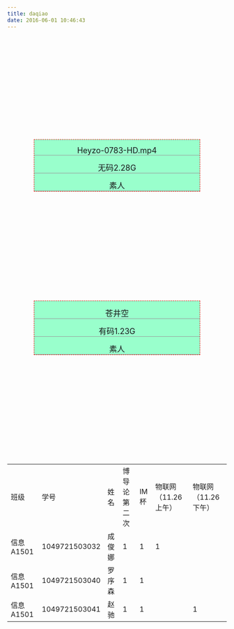 ```yaml
---
title: daqiao
date: 2016-06-01 10:46:43
---
```

<style type="text/css">
.out{ margin:250px auto; background:#9FC; border:dashed #FF0000 1px; width:380px;}
.in{ border-bottom:solid #999 1px; text-align:center; padding-top:14px; font-size:18px}
a{ text-decoration:none}
</style>


<div class="out">
<div class="in"><a href="https://www.fangcloud.com/share/f9becf8d80dd3df176dc319179" target="_blank">Heyzo-0783-HD.mp4</a></div>
<div class="in"><a href="#" target="_blank">无码2.28G</a></div>
<div class="in"><a href="#" target="_blank">素人</a></div>
</div>

<div class="out">
<div class="in"><a href="https://www.fangcloud.com/share/0639b2a90bd8acad9eeb485222" target="_blank">苍井空</a></div>
<div class="in"><a href="#" target="_blank">有码1.23G</a></div>
<div class="in"><a href="#" target="_blank">素人</a></div>
</div>

<table>
   <tr>
      <td>班级</td>
      <td>学号</td>
      <td>姓名</td>
      <td>博导论第二次</td>
      <td>IM杯</td>
      <td>物联网（11.26上午）</td>
      <td>物联网（11.26下午）</td>
   </tr>
   <tr>
      <td>信息A1501</td>
      <td>1049721503032</td>
      <td>成俊娜</td>
      <td>1</td>
      <td>1</td>
      <td>1</td>
      <td></td>
   </tr>
   <tr>
      <td>信息A1501</td>
      <td>1049721503040</td>
      <td>罗序森</td>
      <td>1</td>
      <td>1</td>
      <td></td>
      <td></td>
   </tr>
   <tr>
      <td>信息A1501</td>
      <td>1049721503041</td>
      <td>赵驰</td>
      <td>1</td>
      <td>1</td>
      <td></td>
      <td>1</td>
   </tr>

</table>